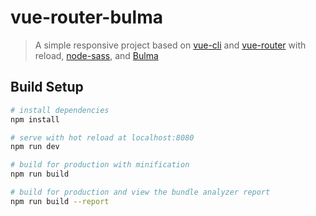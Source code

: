 
# vue-router-bulma

> A simple responsive project based on <a href="https://github.com/vuejs/vue-cli">vue-cli</a> and <a href="https://github.com/vuejs/vue-router">vue-router</a> with reload, <a href="https://github.com/sass/node-sass">node-sass</a>, and <a href="https://github.com/jgthms/bulma">Bulma</a>

## Build Setup

``` bash
# install dependencies
npm install

# serve with hot reload at localhost:8080
npm run dev

# build for production with minification
npm run build

# build for production and view the bundle analyzer report
npm run build --report
```

